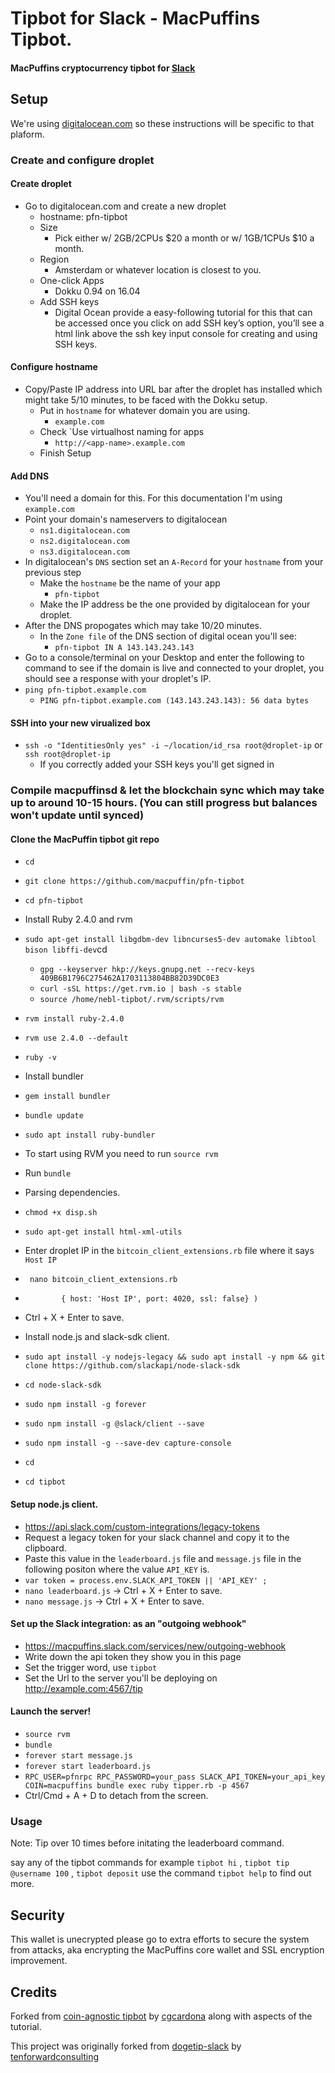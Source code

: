 # Tipbot for Slack - MacPuffins Tipbot.

#### MacPuffins cryptocurrency tipbot for [Slack](https://slack.com)

## Setup

We're using [digitalocean.com](https://digitalocean.com) so these instructions will be specific to that plaform.

### Create and configure droplet

#### Create droplet

* Go to digitalocean.com and create a new droplet
  * hostname: pfn-tipbot
  * Size
    * Pick either w/ 2GB/2CPUs $20 a month or w/ 1GB/1CPUs $10 a month.
  * Region
    * Amsterdam or whatever location is closest to you.
  * One-click Apps
    * Dokku 0.94 on 16.04
  * Add SSH keys
    * Digital Ocean provide a easy-following tutorial for this that can be accessed once you click on add SSH key’s option, you’ll see a html link above the ssh key input console for creating and using SSH keys.

#### Configure hostname

* Copy/Paste IP address into URL bar after the droplet has installed which might take 5/10 minutes, to be faced with the Dokku setup.
  * Put in `hostname` for whatever domain you are using.
    * `example.com`
  * Check `Use virtualhost naming for apps
    * `http://<app-name>.example.com`
  * Finish Setup

#### Add DNS

* You'll need a domain for this. For this documentation I'm using `example.com`
* Point your domain's nameservers to digitalocean
  * `ns1.digitalocean.com`
  * `ns2.digitalocean.com`
  * `ns3.digitalocean.com`
* In digitalocean's `DNS` section set an `A-Record` for your `hostname` from your previous step
  * Make the `hostname` be the name of your app
    * `pfn-tipbot`
  * Make the IP address be the one provided by digitalocean for your droplet.
* After the DNS propogates which may take 10/20 minutes.
  * In the `Zone file` of the DNS section of digital ocean you'll see:
    * `pfn-tipbot IN A 143.143.243.143`
 * Go to a console/terminal on your Desktop and enter the following to command to see if the domain is live and connected to your droplet, you should see a response with your droplet's IP.
 * `ping pfn-tipbot.example.com`
    * `PING pfn-tipbot.example.com (143.143.243.143): 56 data bytes`

#### SSH into your new virualized box

* `ssh -o "IdentitiesOnly yes" -i ~/location/id_rsa root@droplet-ip` or `ssh root@droplet-ip`
  * If you correctly added your SSH keys you'll get signed in




### Compile macpuffinsd & let the blockchain sync which may take up to around 10-15 hours. (You can still progress but balances won't update until synced)




#### Clone the MacPuffin tipbot git repo

* `cd`
* `git clone https://github.com/macpuffin/pfn-tipbot`
* `cd pfn-tipbot`

* Install Ruby 2.4.0 and rvm
 * `sudo apt-get install libgdbm-dev libncurses5-dev automake libtool bison libffi-dev`cd
	* `gpg --keyserver hkp://keys.gnupg.net --recv-keys 409B6B1796C275462A1703113804BB82D39DC0E3`
	* `curl -sSL https://get.rvm.io | bash -s stable`
	* `source /home/nebl-tipbot/.rvm/scripts/rvm`
* `rvm install ruby-2.4.0`
* `rvm use 2.4.0 --default`
* `ruby -v`

* Install bundler
* `gem install bundler`
* `bundle update`
* `sudo apt install ruby-bundler`

* To start using RVM you need to run `source rvm`
* Run `bundle`

* Parsing dependencies.
* `chmod +x disp.sh`
* `sudo apt-get install html-xml-utils`

* Enter droplet IP in the `bitcoin_client_extensions.rb` file where it says `Host IP`
* ` nano bitcoin_client_extensions.rb`
* `        { host: 'Host IP', port: 4020, ssl: false} )`
*    Ctrl + X + Enter to save.




* Install node.js and slack-sdk client.
* `sudo apt install -y nodejs-legacy && sudo apt install -y npm && git clone https://github.com/slackapi/node-slack-sdk`
* `cd node-slack-sdk `
* `sudo npm install -g forever`
* `sudo npm install -g @slack/client --save`
* `sudo npm install -g --save-dev capture-console`
* `cd`
* `cd tipbot`





#### Setup node.js client.
* https://api.slack.com/custom-integrations/legacy-tokens
* Request a legacy token for your slack channel and copy it to the clipboard.
* Paste this value in the `leaderboard.js` file and `message.js` file in the following positon where the value `API_KEY` is.
* `var token = process.env.SLACK_API_TOKEN || 'API_KEY' ; `
* `nano leaderboard.js` -> Ctrl + X + Enter to save.
* `nano message.js` -> Ctrl + X + Enter to save.





#### Set up the Slack integration: as an "outgoing webhook"

* https://macpuffins.slack.com/services/new/outgoing-webhook
* Write down the api token they show you in this page
* Set the trigger word, use `tipbot`
* Set the Url to the server you'll be deploying on http://example.com:4567/tip





#### Launch the server!
* `source rvm`
* `bundle`
* `forever start message.js`
* `forever start leaderboard.js`
* `RPC_USER=pfnrpc RPC_PASSWORD=your_pass SLACK_API_TOKEN=your_api_key COIN=macpuffins bundle exec ruby tipper.rb -p 4567`
*  Ctrl/Cmd + A + D to detach from the screen.




### Usage
Note: Tip over 10 times before initating the leaderboard command.

say any of the tipbot commands for example `tipbot hi` , `tipbot tip @username 100` , `tipbot deposit` use the command `tipbot help` to find out more.

## Security

This wallet is unecrypted please go to extra efforts to secure the system from attacks, aka encrypting the MacPuffins core wallet and SSL encryption improvement.

## Credits
Forked from [coin-agnostic tipbot](https://github.com/blocktech/slack_tipbot) by [cgcardona](https://github.com/cgcardona) along with aspects of the tutorial.

This project was originally forked from [dogetip-slack](https://github.com/tenforwardconsulting/dogetip-slack) by [tenforwardconsulting](https://github.com/tenforwardconsulting)

